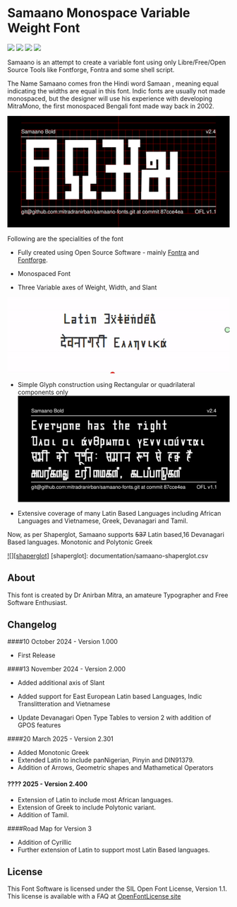 # Samaano Monospace Variable Weight Font

 
[![][Fontbakery]](https://mitradranirban.github.io/samaano-fonts/fontbakery/fontbakery-report.html)
[![][Universal]](https://mitradranirban.github.io/samaano-fonts/fontbakery/fontbakery-report.html)
[![][Font File]](https://mitradranirban.github.io/samaano-fonts/fontbakery/fontbakery-report.html)
[![][OpenType]](https://mitradranirban.github.io/samaano-fonts/fontbakery/fontbakery-report.html)

[Fontbakery]: https://img.shields.io/endpoint?url=https%3A%2F%2Fraw.githubusercontent.com%2Fmitradranirban%2Fsamaano-fonts%2Fgh-pages%2Fbadges%2Foverall.json
[Universal]: https://img.shields.io/endpoint?url=https%3A%2F%2Fraw.githubusercontent.com%2Fmitradranirban%2Fsamaano-fonts%2Fgh-pages%2Fbadges%2FUniversalProfileChecks.json
[Font File]: https://img.shields.io/endpoint?url=https%3A%2F%2Fraw.githubusercontent.com%2Fmitradranirban%2Fsamaano-fonts%2Fgh-pages%2Fbadges%2FFontFileChecks.json
[Repository]: https://img.shields.io/endpoint?url=https%3A%2F%2Fraw.githubusercontent.com%2Fmitradranirban%2Fsamaano-fonts%2Fgh-pages%2Fbadges%2FRepositoryChecks.json
[OpenType]: https://img.shields.io/endpoint?url=https%3A%2F%2Fraw.githubusercontent.com%2Fmitradranirban%2Fsamaano-fonts%2Fgh-pages%2Fbadges%2FOpenTypeSpecificationChecks.json

Samaano is an attempt to create a variable font using only Libre/Free/Open Source Tools like Fontforge, Fontra and some shell script.
 
The Name Samaano comes fron the Hindi word Samaan , meaning equal indicating the widths are equal in this font.
Indic fonts are usually not made monospaced, but the designer will use his experience with developing MitraMono, the first monospaced Bengali font made way back in 2002.


![Sample Image](documentation/image1.png)

Following are the specialities of the font

* Fully created using Open Source Software - mainly [Fontra](https://fontra.xyz) and [Fontforge](https://github.com/fontforge/fontforge).

* Monospaced Font

* Three Variable axes of Weight, Width, and Slant

![animation](documentation/samaano.gif)


* Simple Glyph construction using Rectangular or quadrilateral components only
![Sample Image2](documentation/image2.png)
 
* Extensive coverage of many Latin Based Languages including African Languages and Vietnamese, Greek, Devanagari and Tamil.

Now, as per Shaperglot, Samaano supports ~~537~~  Latin based,16 Devanagari Based languages.  Monotonic and Polytonic Greek

[![][shaperglot]](documentation/samaano-shaperglot.png)
[shaperglot]: documentation/samaano-shaperglot.csv



## About
This font is created by Dr Anirban Mitra, an amateure Typographer and Free Software Enthusiast.
 
## Changelog
 
####10 October 2024 - Version 1.000
 * First Release

####13 November 2024 - Version 2.000
  * Added additional axis of Slant

  * Added support for East European Latin based Languages, Indic Translitteration and Vietnamese

  * Update Devanagari Open  Type Tables to version 2 with addition of GPOS features

####20 March 2025 - Version 2.301
  * Added Monotonic Greek
  * Extended Latin to include panNigerian, Pinyin and DIN91379.
  * Addition of Arrows, Geometric shapes and Mathametical Operators
#### ???? 2025 - Version 2.400
  * Extension of Latin to include most African languages.
  * Extension of Greek to include Polytonic variant.
  *  Addition of Tamil.

####Road Map for Version 3

* Addition of Cyrillic
* Further extension of Latin to support most Latin Based languages.




## License

This Font Software is licensed under the SIL Open Font License, Version 1.1.
This license is available with a FAQ at [OpenFontLicense site](https://openfontlicense.org/)

 
